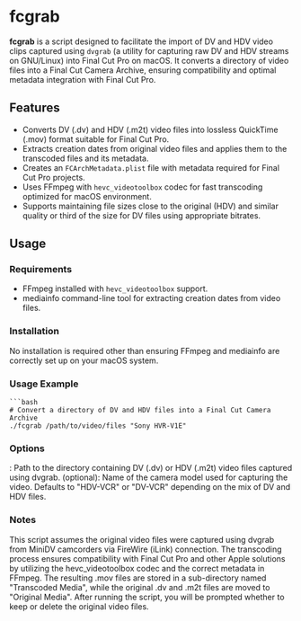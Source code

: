 # fcgrab

**fcgrab** is a script designed to facilitate the import of DV and HDV video clips captured using `dvgrab` (a utility for capturing raw DV and HDV streams on GNU/Linux) into Final Cut Pro on macOS. It converts a directory of video files into a Final Cut Camera Archive, ensuring compatibility and optimal metadata integration with Final Cut Pro.

## Features

- Converts DV (.dv) and HDV (.m2t) video files into lossless QuickTime (.mov) format suitable for Final Cut Pro.
- Extracts creation dates from original video files and applies them to the transcoded files and its metadata.
- Creates an `FCArchMetadata.plist` file with metadata required for Final Cut Pro projects.
- Uses FFmpeg with `hevc_videotoolbox` codec for fast transcoding optimized for macOS environment.
- Supports maintaining file sizes close to the original (HDV) and similar quality or third of the size for DV files using appropriate bitrates.

## Usage

### Requirements

- FFmpeg installed with `hevc_videotoolbox` support.
- mediainfo command-line tool for extracting creation dates from video files.

### Installation

No installation is required other than ensuring FFmpeg and mediainfo are correctly set up on your macOS system.

### Usage Example

    ```bash
    # Convert a directory of DV and HDV files into a Final Cut Camera Archive
    ./fcgrab /path/to/video/files "Sony HVR-V1E"

### Options

<directory>: Path to the directory containing DV (.dv) or HDV (.m2t) video files captured using dvgrab.
<camera model> (optional): Name of the camera model used for capturing the video. Defaults to "HDV-VCR" or "DV-VCR" depending on the mix of DV and HDV files.

### Notes

This script assumes the original video files were captured using dvgrab from MiniDV camcorders via FireWire (iLink) connection.
The transcoding process ensures compatibility with Final Cut Pro and other Apple solutions by utilizing the hevc_videotoolbox codec and the correct metadata in FFmpeg.
The resulting .mov files are stored in a sub-directory named "Transcoded Media", while the original .dv and .m2t files are moved to "Original Media".
After running the script, you will be prompted whether to keep or delete the original video files.
